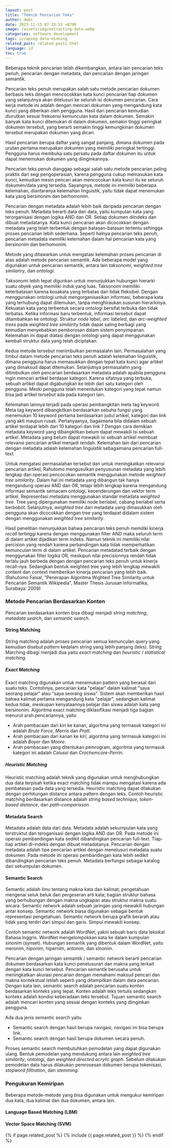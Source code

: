 ```yaml
---
layout: post
title: "Teknik Pencarian Teks"
author: debi
date: 2023-11-15 07:23:53 +0700
image: /assets/img/extracting-data.webp
categories: software development
tags: scraping data-minning
related_post: related-posts.html
language: id
toc: true
---
```


Beberapa teknik pencarian telah dikembangkan, antara lain pencarian teks penuh, pencarian dengan metadata, dan pencarian dengan jaringan semantik.

Pencarian teks penuh merupakan salah satu metode pencarian dokumen berbasis teks dengan mencocokkan kata kunci pencarian tiap dokumen yang selanjutnya akan ditelusuri ke seluruh isi dokumen pencarian. Cara kerja metode ini adalah dengan mencari dokumen yang mengandung kata kunci yang diberikan oleh pengguna. Hasil dari pencarian kemudian diurutkan sesuai frekuensi kemunculan kata dalam dokumen. Semakin banyak kata kunci ditemukan di dalam dokumen, semakin tinggi peringkat dokumen tersebut, yang berarti semakin tinggi kemungkinan dokumen tersebut merupakan dokumen yang dicari.

Hasil pencarian berupa daftar yang sangat panjang, dimana dokumen pada urutan pertama merupakan dokumen yang memiliki peringkat tertinggi. Pengguna harus membuka satu persatu pada daftar dokumen itu untuk dapat menemukan dokumen yang diinginkannya.

Pencarian teks penuh dianggap sebagai salah satu metode pencarian paling praktis dari segi pengoperasian, karena pengguna cukup memasukan kata kunci, kemudian mesin pencari akan mencocokan kata kunci itu ke seluruh dokumen/data yang tersedia. Sayangnya, metode ini memiliki beberapa kelemahan, diantaranya kelemahan linguistik, yaitu tidak dapat menemukan kata yang bersinonim dan berhomonim.

Pencarian dengan metadata adalah lebih baik daripada pencarian dengan teks penuh. Metadata berarti data dari data, yaitu kumpulan kata yang terorganisasi dengan logika AND dan OR. Setiap dokumen diindeks dan dibuat metadatanya. Kata kunci pencarian akan dicocokkan dengan metadata yang telah terbentuk dengan batasan-batasan tertentu sehingga proses pencarian lebih sederhana. Seperti halnya pencarian teks penuh, pencarian metadata memiliki kelemahan dalam hal pencarian kata yang bersinonim dan berhomonim.

Metode yang ditawarkan untuk mengatasi kelemahan proses pencarian di atas adalah metode pencarian semantik. Ada beberapa model yang digunakan untuk pencarian semantik, antara lain *taksonomi*, *weighted tree similariry*, dan *ontologi*.

Taksonomi lebih tepat digunkan untuk menunjukkan hubungan hierarki suatu obyek yang memiliki induk yang luas. Taksonomi memiliki keterbatasan karena kosakata yang terbatas dan tidak fleksibel. Dengan menggunakan ontologi untuk mengorganisasikan informasi, beberapa kata yang terhubung dapat ditemukan, tanpa menghiraukan susunan hierarkinya. Kekuatan kata yang terbentuk secara ontologi bersifat terbuka dan tidak terbatas. Ketika informasi baru terbentuk, informasi tersebut dapat ditambahkan ke ontologi. Struktur *node label*, *arc labeled*, dan *arc-weighted trees* pada *weighted tree similarity* tidak dapat saling berbagi yang kemudian menyebabkan pemborosan dalam sistem penyimpanan. Kelemahan ini dapat diatasi dengan ontologi yang dapat menggunakan kembali struktur data yang telah diciptakan.

Kedua metode tersebut menimbulkan permasalahn lain. Permasalahan yang timbul dalam metode pencarian teks penuh adalah kelemahan linguistik, dimana pengguna harus memasukkan dengan tepat kata kunci agar artikel yang dimaksud dapat ditemukan. Selanjutnya permasalahn yang ditimbulkan oleh pencarian berdasarkan metadata adalah apabila pengguna ingin mencari artikel berdasar kategori. Karena sifatnya yang terbuka, sebuah artikel dapat digabungkan ke lebih dari satu kategori oleh pengguna. Meski pengguna telah menentukan kategori yang tepat namun bisa jadi artikel tersebut ada pada kategori lain.

Kelemahan lainnya terjadi pada operasi pembangkitan meta tag keyword. Meta tag keyword dibangkitkan berdasarkan sebuha fungsi yang menemukan 10 keyword pertama berdasarkan judul artikel, kategori dan link yang akti maupun rusak. Pertanyaanya, bagaimana bila didalam sebuah artikel terdapat lebih dari 10 kategori dan link ? Dengan cara demikian metadata keyword yang dibangkitkan belum dapat mewakili isi sebuah artikel. Metadata yang belum dapat mewakili isi sebuah artikel membuat relevansi pencarian artikel menjadi rendah. Kelemahan lain dari pencarian dengan metadata adalah kelemahan linguistik sebagaimana pencarian full-text.

Untuk mengatasi permasalahan tersebut dan untuk meningkatkan relevansi pencarian artikel, Rahutomo mengusulkan penyusunan metadata yang lebih lengkap dan operasi pencocokan semantik menggunakan metode *weighted tree similarity*. Dalam hal ini metadata yang dibangun tak hanya mengandung operasi AND dan OR, tetapi lebih lengkap karena mengandung informasi semantik semacam ontologi, kecenderungan dan vektor term artikel. Representasi metadata menggunakan standar metadata *weighted tree*. Tree yang dipergunakan memiliki node berlabel, cabang berlabel serta berbobot. Selanjutnya, *weighted tree* dari metadata yang dimasukkan oleh pengguna akan dicocokkan dengan tree yang terdapat didalam sistem dengan menggunakan *weighted tree similarity*.

Hasil penelitian menunjukkan bahwa pencarian teks penuh memiliki kinerja *recall* tertinggi karena dengan menggunakan filter AND maka seluruh term di dalam artikel dijadikan term indeks. Namun teknik ini memiliki nilai percision yang rendah karena perbandingan kata tidak memperhatikan kemunculan term di dalam artikel. Pencarian metadatad terbaik dengan menggunakan filter logika OR, meskipun nilai precisionnya rendah tidak terlalu jauh berbeda dengan dengan pencarian teks penuh untuk kinerja recall-nya. Sedangkan bentuk weighted tree yang lebih lengkap mewakili content dan context memberikan kinerja pencarian yang lebih baik. (Rahutomo Faisal, "Penerapan Algoritma Wighted Tree Similarity untuk Pencarian Semantik Wikipedia", Master Thesis Jurusan Informatika, Surabaya: 2009)

### Metode Pencarian Berdasarkan Konten
Pencarian berdasarkan konten bisa dibagi menjadi *string matching*, *metadata search*, dan *semantic search*.

#### String Matching
String matching adalah proses pencarian semua kemunculan query yang kemudian disebut *pattern* kedalam string yang lebih panjang (teks). String Marching dibagi menjadi dua yaitu *exact matching* dan *heuristic* / *statistical matching*.

##### Exact Matching
Exact matching digunakan untuk menemukan pattern yang berasal dari suatu teks. Contohnya, pencarian kata "pelajar" dalam kalimat "saya seorang pelajar" atau "saya seorang siswa". Sistem akan memberikan hasil bahwa kalimat pertama mengandung kata "pelajar", sedangkan kalimat kedua tidak, meskupan kenyataannya pelajar dan siswa adalah kata yang bersinonim. Algoritma exact matching diklasifikasi menjadi tiga bagian menurut arah pencariannya, yaitu 
- Arah pembacaan dari kiri ke kanan, algoritma yang termasuk kategori ini adalah *Brute Force*, *Morris* dan *Pratt*.
- Arah pembacaan dari kanan ke kiri, algoritma yang termasuk kategori ini adalah *Boyer* dan *Moore*.
- Arah pembacaan yang ditentukan pemrogram, algoritma yang termasuk kategori ini adalah *Colussi* dan *Crochemcore-Perrin*.

##### Heuristic Matching
Heuristic matching adalah teknik yang digunakan untuk menghubungkan dua data terpisah ketika exact matching tidak mampu mengatasi karena ada pembatasan pada data yang tersedia. Heuristic matching dapat dilakukan dengan perhitungan distance antara pattern dengan teks. Contoh heuristic matching berdasarkan distance adalah *string based technique*, *token-based distance*, dan *path-comparisson*. 

#### Metadata Search
Metadata adalah data dari data. Metadata adalah sekumpulan kata yang terstruktut dan teroganisasi dengan logika AND dan OR. Pada metode ini operasi pembandingan kata sedikit dibandingkan pencarian full-text. Tiap-tiap artikel di-indeks dengan dibuat metadatanya. Pencarian dengan metadata adalah tipe pencarian artikel dengan menelusuri metadata suatu dokumen. Pada metode ini operasi pembandingan kata lebih sedikit dibandingkan pencarian teks penuh. Metadata berfungsi sebagai katalog dari sekumpulan dokumen. 

#### Semantic Search
Semantic adalah ilmu tentang makna kata dan kalimat; pengetahuan mengenai seluk beluk dan pergeseran arti kata; bagian struktur bahasa yang berhubungan dengan makna ungkapan atau struktur makna suatu wicara. Semantic network adalah sebuah jaringan yang mewakili hubungan antar konsep. Semantic network biasa digunakan sebagai bentuk representasi pengetahuan. Semantic network berupa grafik berarah atau tidak yang terdiri dari simpul dan garis. Simpul mewakili konsep.

Contoh semantic network adalah WordNet, yakni sebuah baris data leksikal Bahasa Inggris. WordNet mengelompokkan kata ke dalam kumpulan sinonim (synset). Hubungan semantik yang dibentuk dalam WordNet, yaitu meronim, hiponim, hipernim, antonim, dan sinonim.

Pencarian dengan jaringan semantik / semantic network berarti pencarian dokumen berdasarkan kata kunci penelusuran dan makna yang terkait dengan kata kunci tersebut. Pencarian semantik berusaha untuk meningkatkan akurasi pencarian dengan memahami maksud pencari dan makna kontekstual istilah seperti yang ditampilkan dalam data pencarian. Dengan kata lain, semantic search adalah pencarian suatu konten berdasarkan konteks yang tepat. Konten adalah teks tertulis sedangkan konteks adalah kondisi keberadaan teks tersebut. Tujuan semantic search adalah mencari konten yang sesuai dengan konteks yang diinginkan pengguna.

Ada dua jenis semantic search yaitu
- Semantic search dengan hasil berupa navigasi, navigasi ini bisa berupa link.
- Semantic search dengan hasil berupa dokumen secara penuh.

Proses semantic search membutuhkan pemodelan yang dapat digunakan ulang. Bentuk pemodelan yang mendukung antara lain *weighted tree similarity*, *ontologi*, dan *weighted directed acrylic graph*. Sebelum dilakukan pemodelan data harus dilakukan pemrosesan dokumen berupa tokenisasi, *stopword filltration*, dan *stemming*.

### Pengukuran Kemiripan
Beberapa metode-metode yang bisa digunakan untuk mengukur kemiripan dua kata, dua kalimat dan dua dokumen, antara lain.

#### Language Based Matching (LBM)
#### Vector Space Matching (SVM)


{% if page.related_post %}
  {% include {{ page.related_post }} %}
{% endif %}